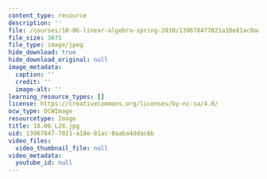 ```yaml
---
content_type: resource
description: ''
file: /courses/18-06-linear-algebra-spring-2010/139678477021a18e81ac0aaba4ddac6b_18.06_L28.jpg
file_size: 3675
file_type: image/jpeg
hide_download: true
hide_download_original: null
image_metadata:
  caption: ''
  credit: ''
  image-alt: ''
learning_resource_types: []
license: https://creativecommons.org/licenses/by-nc-sa/4.0/
ocw_type: OCWImage
resourcetype: Image
title: 18.06_L28.jpg
uid: 13967847-7021-a18e-81ac-0aaba4ddac6b
video_files:
  video_thumbnail_file: null
video_metadata:
  youtube_id: null
---
```

